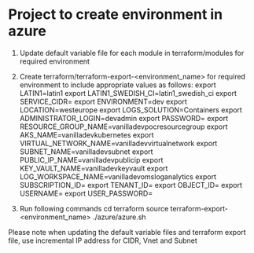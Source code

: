 # Project to create environment in azure

1. Update default variable file for each module in terraform/modules for required environment

2. Create terraform/terraform-export-<environment_name> for required environment to include appropriate values as follows:
export LATIN1=latin1
export LATIN1_SWEDISH_CI=latin1_swedish_ci
export SERVICE_CIDR=<aks-service-cidr>
export ENVIRONMENT=dev
export LOCATION=westeurope
export LOGS_SOLUTION=Containers
export ADMINISTRATOR_LOGIN=devadmin
export PASSWORD=<mysql-admin-password>
export RESOURCE_GROUP_NAME=vanilladevpocresourcegroup
export AKS_NAME=vanilladevkubernetes
export VIRTUAL_NETWORK_NAME=vanilladevvirtualnetwork
export SUBNET_NAME=vanilladevsubnet
export PUBLIC_IP_NAME=vanilladevpublicip
export KEY_VAULT_NAME=vanilladevkeyvault
export LOG_WORKSPACE_NAME=vanilladevomsloganalytics
export SUBSCRIPTION_ID=<azure-subscription-id>
export TENANT_ID=<azure-tenant-id>
export OBJECT_ID=<azure-object-id>
export USERNAME=<azure-id>
export USER_PASSWORD=<azure-password>

3. Run following commands
cd terraform
source terraform-export-<environment_name>
./azure/azure.sh

Please note when updating the default variable files and terraform export file, use incremental IP address for CIDR, Vnet and Subnet
